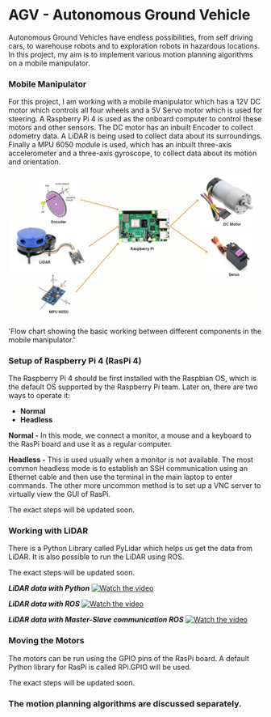 # AGV - Autonomous Ground Vehicle

Autonomous Ground Vehicles have endless possibilities, from self driving cars, to warehouse robots and to exploration robots in hazardous locations. In this project, my aim is to implement various motion planning algorithms on a mobile manipulator. 

### Mobile Manipulator

For this project, I am working with a mobile manipulator which has a 12V DC motor which controls all four wheels and a 5V Servo motor which is used for steering. A Raspberry Pi 4 is used as the onboard computer to control these motors and other sensors. The DC motor has an inbuilt Encoder to collect odometry data. A LiDAR is being used to collect data about its surroundings. Finally a MPU 6050 module is used, which has an inbuilt three-axis accelerometer and a three-axis gyroscope, to collect data about its motion and orientation. 

![                  Flow chart showing the basic working between different components in the mobile manipulator.](AGV%20-%20Autonomous%20Ground%20Vehicle/Untitled.png)

'Flow chart showing the basic working between different components in the mobile manipulator.'

### Setup of Raspberry Pi 4 (RasPi 4)

The Raspberry Pi 4 should be first installed with the Raspbian OS, which is the default OS supported by the Raspberry Pi team. Later on, there are two ways to operate it:

- ************Normal************
- ****************Headless****************

******************Normal -****************** In this mode, we connect a monitor, a mouse and a keyboard to the RasPi board and use it as a regular computer. 

**********************Headless -**********************  This is used usually when a monitor is not available. The most common headless mode is to establish an SSH communication using an Ethernet cable and then use the terminal in the main laptop to enter commands. The other more uncommon method is to set up a VNC server to virtually view the GUI of RasPi. 

The exact steps will be updated soon. 

### Working with LiDAR

There is a Python Library called PyLidar which helps us get the data from LiDAR.
It is also possible to run the LiDAR using ROS.

The exact steps will be updated soon.


***LiDAR data with Python***
[![Watch the video](https://img.youtube.com/vi/h8RIfQsm1oA/0.jpg)](https://youtu.be/h8RIfQsm1oA)


***LiDAR data with ROS***
[![Watch the video](https://img.youtube.com/vi/RCLkwQKz7lU/0.jpg)](https://youtu.be/RCLkwQKz7lU)


***LiDAR data with Master-Slave communication ROS***
[![Watch the video](https://img.youtube.com/vi/OdTOKA_aFwM/0.jpg)](https://youtu.be/OdTOKA_aFwM)

### Moving the Motors

The motors can be run using the GPIO pins of the RasPi board. A default Python library for RasPi is called RPi.GPIO will be used. 

The exact steps will be updated soon. 

### The motion planning algorithms are discussed separately.
